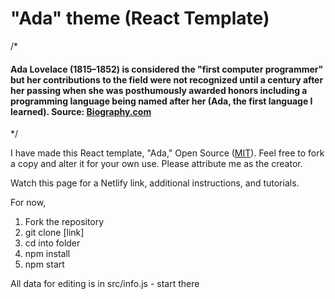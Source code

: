 # "Ada" theme (React Template)

/*
#### Ada Lovelace (1815–1852) is considered the "first computer programmer" but her contributions to the field were not recognized until a century after her passing when she was posthumously awarded honors including a programming language being named after her (Ada, the first language I learned). Source: [Biography.com](https://www.biography.com/scholar/ada-lovelace)

*/

I have made this React template, "Ada," Open Source ([MIT](https://opensource.org/licenses/MIT)). Feel free to fork a copy and alter it for your own use. Please attribute me as the creator.

Watch this page for a Netlify link, additional instructions, and tutorials.

For now,

1. Fork the repository
2. git clone [link]
3. cd into folder
4. npm install
5. npm start

All data for editing is in src/info.js - start there
